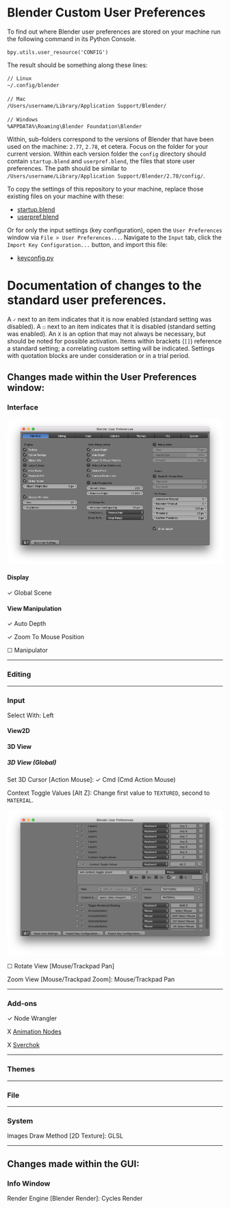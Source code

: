 # Blender Custom User Preferences

To find out where Blender user preferences are stored on your machine run the following command in its Python Console.

```
bpy.utils.user_resource('CONFIG')
```

The result should be something along these lines:
```
// Linux
~/.config/blender

// Mac
/Users/username/Library/Application Support/Blender/

// Windows
%APPDATA%\Roaming\Blender Foundation\Blender
```

Within, sub-folders correspond to the versions of Blender that have been used on the machine: `2.77`, `2.78`, et cetera. Focus on the folder for your current version. Within each version folder the `config` directory should contain `startup.blend` and `userpref.blend`, the files that store user preferences. The path should be similar to `/Users/username/Library/Application Support/Blender/2.78/config/`.

To copy the settings of this repository to your machine, replace those existing files on your machine with these:
* [startup.blend](startup.blend)
* [userpref.blend](userpref.blend)

Or for only the input settings (key configuration), open the `User Preferences` window via `File > User Preferences...`. Navigate to the `Input` tab, click the `Import Key Configuration...` button, and import this file:
* [keyconfig.py](keyconfig.py)


# Documentation of changes to the standard user preferences.

A `✓` next to an item indicates that it is now enabled (standard setting was disabled). A `☐` next to an item indicates that it is disabled (standard setting was enabled). An `X` is an option that may not always be necessary, but should be noted for possible activation. Items within brackets (`[]`) reference a standard setting; a correlating custom setting will be indicated. Settings with quotation blocks are under consideration or in a trial period.

## Changes made within the User Preferences window:

### Interface

![Interface Preferences](assets/interface-prefs.png)

#### Display

✓ Global Scene

#### View Manipulation

✓ Auto Depth

✓ Zoom To Mouse Position

☐ Manipulator

___

### Editing

___

### Input

Select With: Left

#### View2D


#### 3D View

##### 3D View (Global)

Set 3D Cursor [Action Mouse]: ✓ Cmd (Cmd Action Mouse)

Context Toggle Values [Alt Z]: Change first value to `TEXTURED`, second to `MATERIAL`.

![Toggle Material Shading Mode](assets/input-toggle-material-shading.png)

☐ Rotate View [Mouse/Trackpad Pan]

Zoom View [Mouse/Trackpad Zoom]: Mouse/Trackpad Pan

___

### Add-ons

✓ Node Wrangler

X [Animation Nodes](https://github.com/JacquesLucke/animation_nodes)

X [Sverchok](https://github.com/nortikin/sverchok)
___

### Themes

___

### File

___

### System

Images Draw Method [2D Texture]: GLSL

___

## Changes made within the GUI:

### Info Window

Render Engine [Blender Render]: Cycles Render
